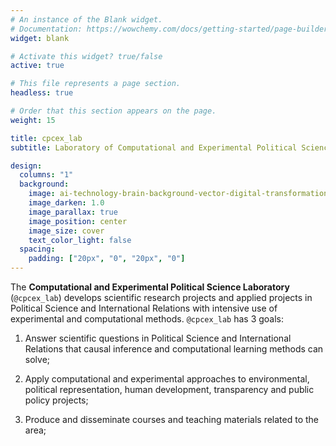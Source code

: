 ```yaml
---
# An instance of the Blank widget.
# Documentation: https://wowchemy.com/docs/getting-started/page-builder/
widget: blank

# Activate this widget? true/false
active: true

# This file represents a page section.
headless: true

# Order that this section appears on the page.
weight: 15

title: cpcex_lab
subtitle: Laboratory of Computational and Experimental Political Science

design:
  columns: "1"
  background:
    image: ai-technology-brain-background-vector-digital-transformation-concept_53876-117820.webp
    image_darken: 1.0
    image_parallax: true
    image_position: center
    image_size: cover
    text_color_light: false
  spacing:
    padding: ["20px", "0", "20px", "0"]
---
```


The **Computational and Experimental Political Science Laboratory** (`@cpcex_lab`) develops scientific research projects and applied projects in Political Science and International Relations with intensive use of experimental and computational methods. `@cpcex_lab` has 3 goals:

1. Answer scientific questions in Political Science and International Relations that causal inference and computational learning methods can solve;

2. Apply computational and experimental approaches to environmental, political representation, human development, transparency and public policy projects;

3. Produce and disseminate courses and teaching materials related to the area;